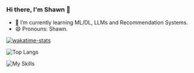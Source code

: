 ### Hi there, I'm Shawn 👋

<!--
**ShawnJeffersonWang/ShawnJeffersonWang** is a ✨ _special_ ✨ repository because its `README.md` (this file) appears on your GitHub profile.

Here are some ideas to get you started:

- 🔭 I’m currently working on ...
- 🌱 I’m currently learning ...
- 👯 I’m looking to collaborate on ...
- 🤔 I’m looking for help with ...
- 💬 Ask me about ...
- 📫 How to reach me: ...
- 😄 Pronouns: ...
- ⚡ Fun fact: ...
-->
- 🌱 I’m currently learning ML/DL, LLMs and Recommendation Systems.
- 😄 Pronouns: Shawn.

<!-- ![GitHub stats](https://github-readme-stats.vercel.app/api?username=ShawnJeffersonWang&count_private=true&show_icons=true&theme=solarized-light) -->

[![wakatime-stats](https://wakatime.com/badge/user/018bce1c-8cda-4032-b677-c25bc3110808.svg?style=for-the-badge)](https://wakatime.com/@018bce1c-8cda-4032-b677-c25bc3110808)

![Top Langs](https://github-readme-stats.vercel.app/api/top-langs/?username=ShawnJeffersonWang&exclude_repo=skillhub,ssm-learning,netty,student-java-lab,data-structures,ttms,linux-lab-exercises,xv6-2021&layout=compact)

![My Skills](https://skillicons.dev/icons?i=cpp,go,py,pytorch,linux)
